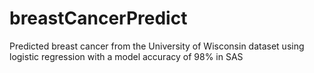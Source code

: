 # breastCancerPredict
Predicted breast cancer from the University of Wisconsin dataset using logistic regression with a model accuracy of 98% in SAS
